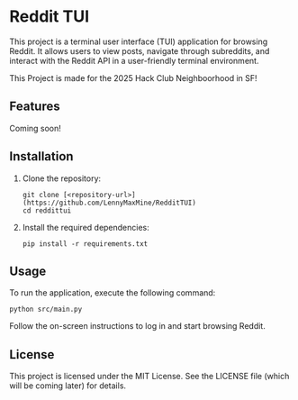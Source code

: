 # Reddit TUI

This project is a terminal user interface (TUI) application for browsing Reddit. It allows users to view posts, navigate through subreddits, and interact with the Reddit API in a user-friendly terminal environment.

This Project is made for the 2025 Hack Club Neighboorhood in SF!

## Features

Coming soon!

## Installation

1. Clone the repository:
   ```
   git clone [<repository-url>](https://github.com/LennyMaxMine/RedditTUI)
   cd reddittui
   ```

2. Install the required dependencies:
   ```
   pip install -r requirements.txt
   ```

## Usage

To run the application, execute the following command:
```
python src/main.py
```

Follow the on-screen instructions to log in and start browsing Reddit.

## License

This project is licensed under the MIT License. See the LICENSE file (which will be coming later) for details.

